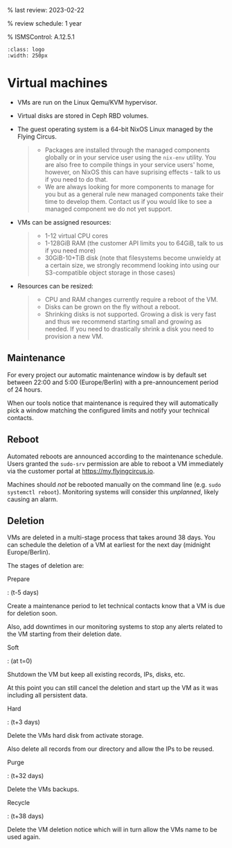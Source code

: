 % last review: 2023-02-22

% review schedule: 1 year

% ISMSControl: A.12.5.1


```{image} ../../images/vms250.png
:class: logo
:width: 250px
```

# Virtual machines

- VMs are run on the Linux Qemu/KVM hypervisor.

- Virtual disks are stored in Ceph RBD volumes.

- The guest operating system is a 64-bit NixOS Linux managed by the Flying Circus.

  > - Packages are installed through the managed components globally or in your
  >   service user using the `nix-env` utility. You are also free to compile
  >   things in your service users' home, however, on NixOS this can have
  >   suprising effects - talk to us if you need to do that.
  > - We are always looking for more components to manage for you but as a
  >   general rule new managed components take their time to develop them.
  >   Contact us if you would like to see a managed component we do not yet
  >   support.

- VMs can be assigned resources:

  > - 1-12 virtual CPU cores
  > - 1-128GiB RAM (the customer API limits you to 64GiB, talk to us if you need more)
  > - 30GiB-10+TiB disk (note that filesystems become unwieldy at a certain size, we strongly recommend looking into using our S3-compatible object storage in those cases)

- Resources can be resized:

  > - CPU and RAM changes currently require a reboot of the VM.
  > - Disks can be grown on the fly without a reboot.
  > - Shrinking disks is not supported. Growing a disk is very fast and
  >   thus we recommend starting small and growing as needed. If you need
  >   to drastically shrink a disk you need to provision a new VM.

## Maintenance

For every project our automatic maintenance window is by default set between
22:00 and 5:00 (Europe/Berlin) with a pre-announcement period of 24 hours.

When our tools notice that maintenance is required they will automatically
pick a window matching the configured limits and notify your technical contacts.

## Reboot

Automated reboots are announced according to the maintenance schedule. Users
granted the `sudo-srv` permission are able to reboot a VM immediately via the customer portal at <https://my.flyingcircus.io>.

Machines should *not* be rebooted manually on the command line (e.g. `sudo systemctl reboot`). Monitoring systems will consider this *unplanned*, likely causing an alarm.

## Deletion

VMs are deleted in a multi-stage process that takes around 38 days. You can
schedule the deletion of a VM at earliest for the next day (midnight
Europe/Berlin).

The stages of deletion are:

Prepare

: (t-5 days)

  Create a maintenance period to let technical contacts know that a VM
  is due for deletion soon.

  Also, add downtimes in our monitoring systems to stop any alerts related
  to the VM starting from their deletion date.

Soft

: (at t=0)

  Shutdown the VM but keep all existing records, IPs, disks, etc.

  At this point you can still cancel the deletion and start up the VM as it was
  including all persistent data.

Hard

: (t+3 days)

  Delete the VMs hard disk from activate storage.

  Also delete all records from our directory and allow the IPs to be reused.

Purge

: (t+32 days)

  Delete the VMs backups.

Recycle

: (t+38 days)

  Delete the VM deletion notice which will in turn allow the VMs name to
  be used again.
